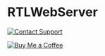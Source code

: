 # RTLWebServer

[![Contact Support](https://img.shields.io/badge/Contact-Support-blue?style=for-the-badge)](mailto:longhd4196@gmail.com)

[![Buy Me a Coffee](https://www.buymeacoffee.com/assets/img/custom_images/orange_img.png)](https://www.paypal.me/ldragon196)
